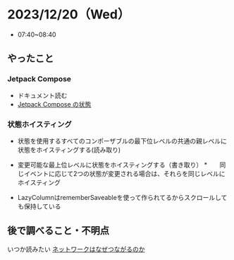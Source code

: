 # 2023/12/20（Wed）
* 07:40~08:40

## やったこと

### Jetpack Compose
* ドキュメント読む
* [Jetpack Compose の状態](https://developer.android.com/courses/pathways/jetpack-compose-for-android-developers-1?hl=ja#codelab-https://developer.android.com/codelabs/jetpack-compose-state)

### 状態ホイスティング

* 状態を使用するすべてのコンポーザブルの最下位レベルの共通の親レベルに状態をホイスティングする(読み取り)
* 変更可能な最上位レベルに状態をホイスティングする（書き取り）
*　　同じイベントに応じて2つの状態が変更される場合は、それらを同じレベルにホイスティング


* LazyColumnはrememberSaveableを使って作られてるからスクロールしても保持している
　　　
## 後で調べること・不明点
いつか読みたい
[ネットワークはなぜつながるのか](https://www.amazon.co.jp/%E3%83%8D%E3%83%83%E3%83%88%E3%83%AF%E3%83%BC%E3%82%AF%E3%81%AF%E3%81%AA%E3%81%9C%E3%81%A4%E3%81%AA%E3%81%8C%E3%82%8B%E3%81%AE%E3%81%8B-%E7%AC%AC2%E7%89%88-%E7%9F%A5%E3%81%A3%E3%81%A6%E3%81%8A%E3%81%8D%E3%81%9F%E3%81%84TCP-IP%E3%80%81LAN%E3%80%81%E5%85%89%E3%83%95%E3%82%A1%E3%82%A4%E3%83%90%E3%81%AE%E5%9F%BA%E7%A4%8E%E7%9F%A5%E8%AD%98-%E6%88%B8%E6%A0%B9/dp/4822283119/ref=sr_1_1?adgrpid=57017349327&gclid=CjwKCAiA-P-rBhBEEiwAQEXhHzj6fbQifr3Bbam0KLMsTMVBkgCVxy-xCd6P0cyC9ylejZSSEF7amhoCs7MQAvD_BwE&hvadid=679056814715&hvdev=c&hvlocphy=1009343&hvnetw=g&hvqmt=e&hvrand=5718275913048203559&hvtargid=kwd-332754015790&hydadcr=4077_13378607&jp-ad-ap=0&keywords=%E3%83%8D%E3%83%83%E3%83%88%E3%83%AF%E3%83%BC%E3%82%AF%E3%81%AF%E3%81%AA%E3%81%9C%E3%81%A4%E3%81%AA%E3%81%8C%E3%82%8B%E3%81%AE%E3%81%8B&qid=1702901680&s=books&sr=1-1)
